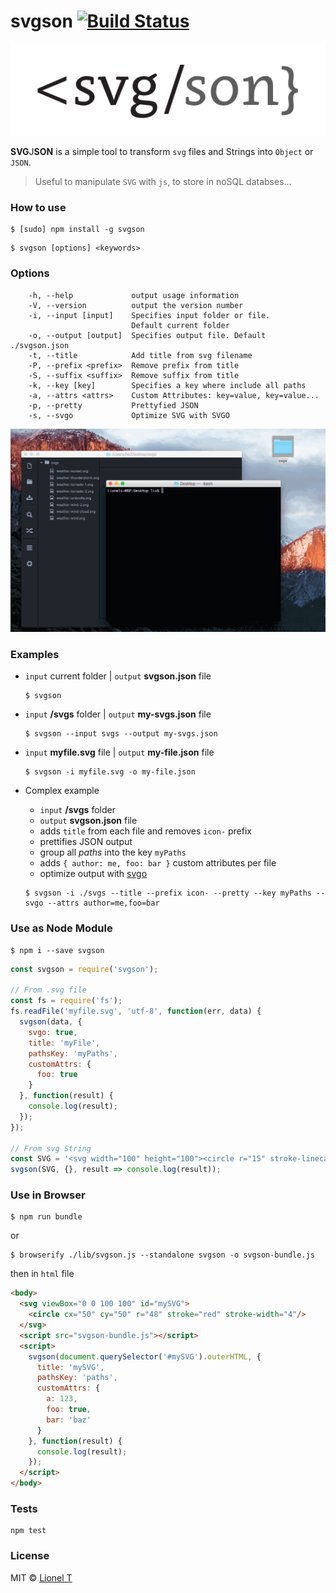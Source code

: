# svgson [![Build Status](https://travis-ci.org/elrumordelaluz/svgson.svg?branch=master)](https://travis-ci.org/elrumordelaluz/svgson)

![](logo.svg)

**SVG**J**SON** is a simple tool to transform `svg` files and Strings into `Object` or `JSON`.

> Useful to manipulate `SVG` with `js`, to store in noSQL databses...

### How to use

```
$ [sudo] npm install -g svgson
```

```
$ svgson [options] <keywords>
```

### Options

```
    -h, --help             output usage information
    -V, --version          output the version number
    -i, --input [input]    Specifies input folder or file.
                           Default current folder
    -o, --output [output]  Specifies output file. Default ./svgson.json
    -t, --title            Add title from svg filename
    -P, --prefix <prefix>  Remove prefix from title
    -S, --suffix <suffix>  Remove suffix from title
    -k, --key [key]        Specifies a key where include all paths
    -a, --attrs <attrs>    Custom Attributes: key=value, key=value...
    -p, --pretty           Prettyfied JSON
    -s, --svgo             Optimize SVG with SVGO
```

![](example.gif)

### Examples

- `input` current folder | `output` **svgson.json** file

  ```
  $ svgson
  ```

- `input` **/svgs** folder | `output` **my-svgs.json** file

  ```
  $ svgson --input svgs --output my-svgs.json
  ```

- `input` **myfile.svg** file | `output` **my-file.json** file

  ```
  $ svgson -i myfile.svg -o my-file.json
  ```

- Complex example
  - `input` **/svgs** folder
  - `output` **svgson.json** file
  - adds `title` from each file and removes `icon-` prefix
  - prettifies JSON output
  - group all _paths_ into the key `myPaths`
  - adds `{ author: me, foo: bar }` custom attributes per file
  - optimize output with [svgo](https://github.com/svg/svgo)

  ```
  $ svgson -i ./svgs --title --prefix icon- --pretty --key myPaths --svgo --attrs author=me,foo=bar
  ```

### Use as Node Module

```
$ npm i --save svgson
```

```js
const svgson = require('svgson');

// From .svg file
const fs = require('fs');
fs.readFile('myfile.svg', 'utf-8', function(err, data) {
  svgson(data, {
    svgo: true,
    title: 'myFile',
    pathsKey: 'myPaths',
    customAttrs: {
      foo: true
    }
  }, function(result) {
    console.log(result);
  });
});

// From svg String
const SVG = '<svg width="100" height="100"><circle r="15" stroke-linecap="round" /></svg>';
svgson(SVG, {}, result => console.log(result));

```

### Use in Browser

```
$ npm run bundle
```
or

```
$ browserify ./lib/svgson.js --standalone svgson -o svgson-bundle.js
```
then in `html` file

```html
<body>
  <svg viewBox="0 0 100 100" id="mySVG">
  	<circle cx="50" cy="50" r="48" stroke="red" stroke-width="4"/>
  </svg>
  <script src="svgson-bundle.js"></script>
  <script>
    svgson(document.querySelector('#mySVG').outerHTML, {
      title: 'mySVG',
      pathsKey: 'paths',
      customAttrs: {
        a: 123,
        foo: true,
        bar: 'baz'
      }
    }, function(result) {
      console.log(result);
    });
  </script>
</body>
```

### Tests
```
npm test
```

### License

MIT © [Lionel T](https://elrumordelaluz.com)
